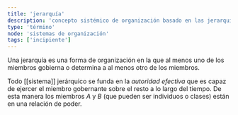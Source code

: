 ```yaml
---
title: 'jerarquía'
description: 'concepto sistémico de organización basado en las jerarquías estáticas'
type: 'término'
node: 'sistemas de organización'
tags: ['incipiente']
---
```


Una jerarquía es una forma de organización en la que al menos uno de los miembros gobierna o determina a al menos otro de los miembros.

Todo [[sistema]] jerárquico se funda en la *autoridad efectiva* que es capaz de ejercer el miembro gobernante sobre el resto a lo largo del tiempo. De esta manera los miembros *A* y *B* (que pueden ser individuos o clases) están en una relación de poder.
